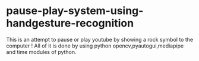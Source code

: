 # pause-play-system-using-handgesture-recognition

This is an attempt to pause or play youtube by showing a rock symbol to the computer !
All of it is done by using python opencv,pyautogui,mediapipe and time modules of python.
